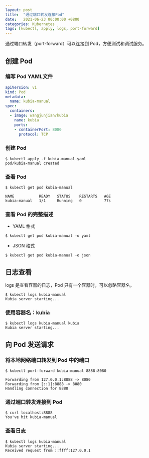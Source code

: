 ```yaml
---
layout: post
title:  "通过端口转发连接Pod"
date:   2021-06-23 00:00:00 +0800
categories: Kubernetes
tags: [kubectl, apply, logs, port-forward]
---
```


通过端口转发（port-forward）可以连接到 Pod，方便测试和调试服务。

## 创建 Pod
### 编写 Pod YAML文件
```yaml
apiVersion: v1
kind: Pod
metadata:
  name: kubia-manual
spec:
  containers:
  - image: wangjunjian/kubia
    name: kubia
    ports:
    - containerPort: 8080
      protocol: TCP
```

### 创建 Pod
```shell
$ kubectl apply -f kubia-manual.yaml 
pod/kubia-manual created
```

### 查看 Pod
```shell
$ kubectl get pod kubia-manual
```
```
NAME           READY   STATUS    RESTARTS   AGE
kubia-manual   1/1     Running   0          77s
```

### 查看 Pod 的完整描述
* YAML 格式
```shell
$ kubectl get pod kubia-manual -o yaml
```

* JSON 格式
```shell
$ kubectl get pod kubia-manual -o json
```

## 日志查看
logs 是查看容器的日志，Pod 只有一个容器时，可以忽略容器名。

```shell
$ kubectl logs kubia-manual 
Kubia server starting...
```

### 使用容器名：kubia
```shell
$ kubectl logs kubia-manual kubia
Kubia server starting...
```

## 向 Pod 发送请求
### 将本地网络端口转发到 Pod 中的端口
```shell
$ kubectl port-forward kubia-manual 8888:8080
```
```
Forwarding from 127.0.0.1:8888 -> 8080
Forwarding from [::1]:8888 -> 8080
Handling connection for 8888
```

### 通过端口转发连接到 Pod
```shell
$ curl localhost:8888
You've hit kubia-manual
```

### 查看日志
```shell
$ kubectl logs kubia-manual 
Kubia server starting...
Received request from ::ffff:127.0.0.1
```
